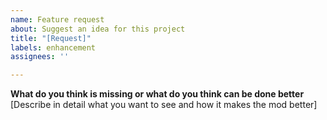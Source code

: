 ```yaml
---
name: Feature request
about: Suggest an idea for this project
title: "[Request]"
labels: enhancement
assignees: ''

---
```


**What do you think is missing or what do you think can be done better**
[Describe in detail what you want to see and how it makes the mod better]
